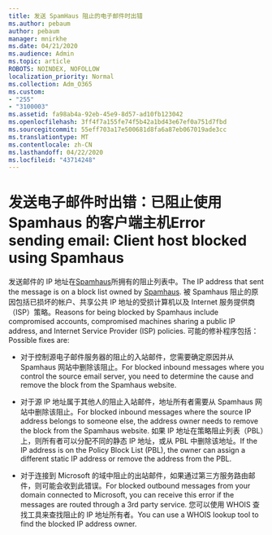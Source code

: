 ```yaml
---
title: 发送 SpamHaus 阻止的电子邮件时出错
ms.author: pebaum
author: pebaum
manager: mnirkhe
ms.date: 04/21/2020
ms.audience: Admin
ms.topic: article
ROBOTS: NOINDEX, NOFOLLOW
localization_priority: Normal
ms.collection: Adm_O365
ms.custom:
- "255"
- "3100003"
ms.assetid: fa98ab4a-92eb-45e9-8d57-ad10fb123042
ms.openlocfilehash: 3ff4f7a155fe74f5b42a1bd43e67ef0a751d7fbd
ms.sourcegitcommit: 55eff703a17e500681d8fa6a87eb067019ade3cc
ms.translationtype: MT
ms.contentlocale: zh-CN
ms.lasthandoff: 04/22/2020
ms.locfileid: "43714248"
---
```

# <a name="error-sending-email-client-host-blocked-using-spamhaus"></a><span data-ttu-id="c8461-102">发送电子邮件时出错：已阻止使用 Spamhaus 的客户端主机</span><span class="sxs-lookup"><span data-stu-id="c8461-102">Error sending email: Client host blocked using Spamhaus</span></span>

<span data-ttu-id="c8461-103">发送邮件的 IP 地址在[Spamhaus](https://go.microsoft.com/fwlink/p/?linkid=123245)所拥有的阻止列表中。</span><span class="sxs-lookup"><span data-stu-id="c8461-103">The IP address that sent the message is on a block list owned by [Spamhaus](https://go.microsoft.com/fwlink/p/?linkid=123245).</span></span> <span data-ttu-id="c8461-104">被 Spamhaus 阻止的原因包括已损坏的帐户、共享公共 IP 地址的受损计算机以及 Internet 服务提供商（ISP）策略。</span><span class="sxs-lookup"><span data-stu-id="c8461-104">Reasons for being blocked by Spamhaus include compromised accounts, compromised machines sharing a public IP address, and Internet Service Provider (ISP) policies.</span></span> <span data-ttu-id="c8461-105">可能的修补程序包括：</span><span class="sxs-lookup"><span data-stu-id="c8461-105">Possible fixes are:</span></span>
  
- <span data-ttu-id="c8461-106">对于控制源电子邮件服务器的阻止的入站邮件，您需要确定原因并从 Spamhaus 网站中删除该阻止。</span><span class="sxs-lookup"><span data-stu-id="c8461-106">For blocked inbound messages where you control the source email server, you need to determine the cause and remove the block from the Spamhaus website.</span></span>

- <span data-ttu-id="c8461-107">对于源 IP 地址属于其他人的阻止入站邮件，地址所有者需要从 Spamhaus 网站中删除该阻止。</span><span class="sxs-lookup"><span data-stu-id="c8461-107">For blocked inbound messages where the source IP address belongs to someone else, the address owner needs to remove the block from the Spamhaus website.</span></span> <span data-ttu-id="c8461-108">如果 IP 地址在策略阻止列表（PBL）上，则所有者可以分配不同的静态 IP 地址，或从 PBL 中删除该地址。</span><span class="sxs-lookup"><span data-stu-id="c8461-108">If the IP address is on the Policy Block List (PBL), the owner can assign a different static IP address or remove the address from the PBL.</span></span>

- <span data-ttu-id="c8461-109">对于连接到 Microsoft 的域中阻止的出站邮件，如果通过第三方服务路由邮件，则可能会收到此错误。</span><span class="sxs-lookup"><span data-stu-id="c8461-109">For blocked outbound messages from your domain connected to Microsoft, you can receive this error if the messages are routed through a 3rd party service.</span></span> <span data-ttu-id="c8461-110">您可以使用 WHOIS 查找工具来查找阻止的 IP 地址所有者。</span><span class="sxs-lookup"><span data-stu-id="c8461-110">You can use a WHOIS lookup tool to find the blocked IP address owner.</span></span>
